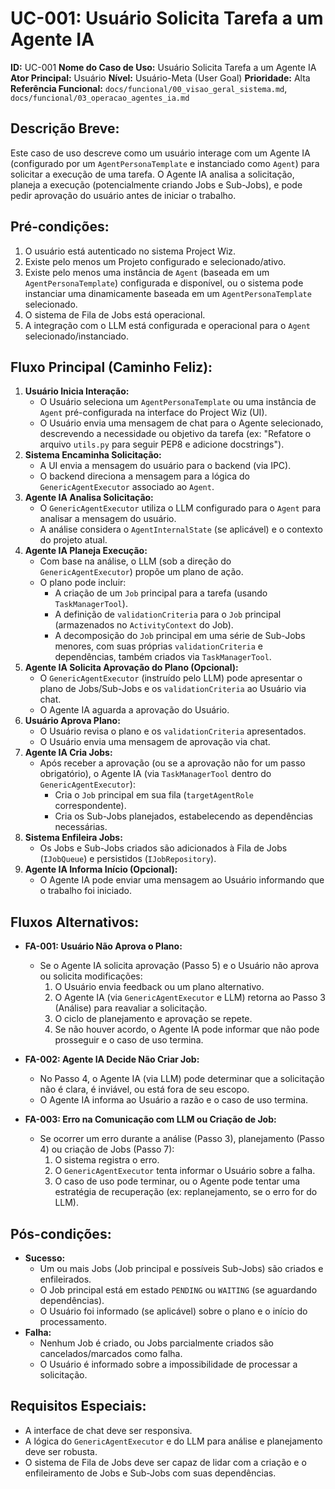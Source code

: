 # UC-001: Usuário Solicita Tarefa a um Agente IA

**ID:** UC-001
**Nome do Caso de Uso:** Usuário Solicita Tarefa a um Agente IA
**Ator Principal:** Usuário
**Nível:** Usuário-Meta (User Goal)
**Prioridade:** Alta
**Referência Funcional:** `docs/funcional/00_visao_geral_sistema.md`, `docs/funcional/03_operacao_agentes_ia.md`

## Descrição Breve:
Este caso de uso descreve como um usuário interage com um Agente IA (configurado por um `AgentPersonaTemplate` e instanciado como `Agent`) para solicitar a execução de uma tarefa. O Agente IA analisa a solicitação, planeja a execução (potencialmente criando Jobs e Sub-Jobs), e pode pedir aprovação do usuário antes de iniciar o trabalho.

## Pré-condições:
1.  O usuário está autenticado no sistema Project Wiz.
2.  Existe pelo menos um Projeto configurado e selecionado/ativo.
3.  Existe pelo menos uma instância de `Agent` (baseada em um `AgentPersonaTemplate`) configurada e disponível, ou o sistema pode instanciar uma dinamicamente baseada em um `AgentPersonaTemplate` selecionado.
4.  O sistema de Fila de Jobs está operacional.
5.  A integração com o LLM está configurada e operacional para o `Agent` selecionado/instanciado.

## Fluxo Principal (Caminho Feliz):
1.  **Usuário Inicia Interação:**
    *   O Usuário seleciona um `AgentPersonaTemplate` ou uma instância de `Agent` pré-configurada na interface do Project Wiz (UI).
    *   O Usuário envia uma mensagem de chat para o Agente selecionado, descrevendo a necessidade ou objetivo da tarefa (ex: "Refatore o arquivo `utils.py` para seguir PEP8 e adicione docstrings").
2.  **Sistema Encaminha Solicitação:**
    *   A UI envia a mensagem do usuário para o backend (via IPC).
    *   O backend direciona a mensagem para a lógica do `GenericAgentExecutor` associado ao `Agent`.
3.  **Agente IA Analisa Solicitação:**
    *   O `GenericAgentExecutor` utiliza o LLM configurado para o `Agent` para analisar a mensagem do usuário.
    *   A análise considera o `AgentInternalState` (se aplicável) e o contexto do projeto atual.
4.  **Agente IA Planeja Execução:**
    *   Com base na análise, o LLM (sob a direção do `GenericAgentExecutor`) propõe um plano de ação.
    *   O plano pode incluir:
        *   A criação de um `Job` principal para a tarefa (usando `TaskManagerTool`).
        *   A definição de `validationCriteria` para o `Job` principal (armazenados no `ActivityContext` do Job).
        *   A decomposição do `Job` principal em uma série de Sub-Jobs menores, com suas próprias `validationCriteria` e dependências, também criados via `TaskManagerTool`.
5.  **Agente IA Solicita Aprovação do Plano (Opcional):**
    *   O `GenericAgentExecutor` (instruído pelo LLM) pode apresentar o plano de Jobs/Sub-Jobs e os `validationCriteria` ao Usuário via chat.
    *   O Agente IA aguarda a aprovação do Usuário.
6.  **Usuário Aprova Plano:**
    *   O Usuário revisa o plano e os `validationCriteria` apresentados.
    *   O Usuário envia uma mensagem de aprovação via chat.
7.  **Agente IA Cria Jobs:**
    *   Após receber a aprovação (ou se a aprovação não for um passo obrigatório), o Agente IA (via `TaskManagerTool` dentro do `GenericAgentExecutor`):
        *   Cria o `Job` principal em sua fila (`targetAgentRole` correspondente).
        *   Cria os Sub-Jobs planejados, estabelecendo as dependências necessárias.
8.  **Sistema Enfileira Jobs:**
    *   Os Jobs e Sub-Jobs criados são adicionados à Fila de Jobs (`IJobQueue`) e persistidos (`IJobRepository`).
9.  **Agente IA Informa Início (Opcional):**
    *   O Agente IA pode enviar uma mensagem ao Usuário informando que o trabalho foi iniciado.

## Fluxos Alternativos:

*   **FA-001: Usuário Não Aprova o Plano:**
    *   Se o Agente IA solicita aprovação (Passo 5) e o Usuário não aprova ou solicita modificações:
        1.  O Usuário envia feedback ou um plano alternativo.
        2.  O Agente IA (via `GenericAgentExecutor` e LLM) retorna ao Passo 3 (Análise) para reavaliar a solicitação.
        3.  O ciclo de planejamento e aprovação se repete.
        4.  Se não houver acordo, o Agente IA pode informar que não pode prosseguir e o caso de uso termina.

*   **FA-002: Agente IA Decide Não Criar Job:**
    *   No Passo 4, o Agente IA (via LLM) pode determinar que a solicitação não é clara, é inviável, ou está fora de seu escopo.
    *   O Agente IA informa ao Usuário a razão e o caso de uso termina.

*   **FA-003: Erro na Comunicação com LLM ou Criação de Job:**
    *   Se ocorrer um erro durante a análise (Passo 3), planejamento (Passo 4) ou criação de Jobs (Passo 7):
        1.  O sistema registra o erro.
        2.  O `GenericAgentExecutor` tenta informar o Usuário sobre a falha.
        3.  O caso de uso pode terminar, ou o Agente pode tentar uma estratégia de recuperação (ex: replanejamento, se o erro for do LLM).

## Pós-condições:

*   **Sucesso:**
    *   Um ou mais Jobs (Job principal e possíveis Sub-Jobs) são criados e enfileirados.
    *   O Job principal está em estado `PENDING` ou `WAITING` (se aguardando dependências).
    *   O Usuário foi informado (se aplicável) sobre o plano e o início do processamento.
*   **Falha:**
    *   Nenhum Job é criado, ou Jobs parcialmente criados são cancelados/marcados como falha.
    *   O Usuário é informado sobre a impossibilidade de processar a solicitação.

## Requisitos Especiais:
*   A interface de chat deve ser responsiva.
*   A lógica do `GenericAgentExecutor` e do LLM para análise e planejamento deve ser robusta.
*   O sistema de Fila de Jobs deve ser capaz de lidar com a criação e o enfileiramento de Jobs e Sub-Jobs com suas dependências.

